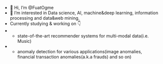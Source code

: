 - 👋 Hi, I’m @FuatOgme 
- 👀 I’m interested in Data science,  AI, machine&deep learning, information processing and data&web mining.
- Currently studying & working on :point_down:
- * state-of-the-art recommender systems for multi-modal data(i.e. Music) 
- * anomaly detection for various applications(image anomalies, financial transaction anomalies(a.k.a frauds) and so on)

<!---
FuatOgme/FuatOgme is a ✨ special ✨ repository because its `README.md` (this file) appears on your GitHub profile.
You can click the Preview link to take a look at your changes.
--->
